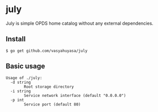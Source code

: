 # july
July is simple OPDS home catalog without any external dependencies.

## Install

```shell
$ go get github.com/vasyahuyasa/july
```

## Basic usage

```shell
Usage of ./july:
  -d string
        Root storage directory
  -i string
        Service network interface (default "0.0.0.0")
  -p int
        Service port (default 80)
```
